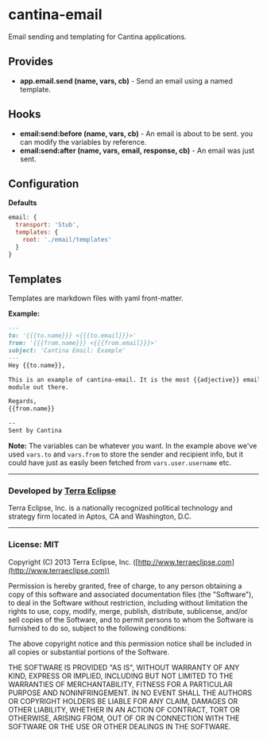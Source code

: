 cantina-email
==============

Email sending and templating for Cantina applications.


Provides
--------

- **app.email.send (name, vars, cb)** - Send an email using a named template.

Hooks
-----

- **email:send:before (name, vars, cb)** - An email is about to be sent. you can
  modify the variables by reference.
- **email:send:after (name, vars, email, response, cb)** - An email was just
  sent.

Configuration
-------------

**Defaults**

```js
email: {
  transport: 'Stub',
  templates: {
    root: './email/templates'
  }
}
```

Templates
---------

Templates are markdown files with yaml front-matter.

**Example:**

```md
---
to: '{{{to.name}}} <{{{to.email}}}>'
from: '{{{from.name}}} <{{{from.email}}}>'
subject: 'Cantina Email: Example'
---
Hey {{to.name}},

This is an example of cantina-email. It is the most {{adjective}} email sending
module out there.

Regards,
{{from.name}}

--
Sent by Cantina
```

**Note:** The variables can be whatever you want. In the example above we've
used `vars.to` and `vars.from` to store the sender and recipient info, but it
could have just as easily been fetched from `vars.user.username` etc.

- - -

### Developed by [Terra Eclipse](http://www.terraeclipse.com)
Terra Eclipse, Inc. is a nationally recognized political technology and
strategy firm located in Aptos, CA and Washington, D.C.

- - -

### License: MIT
Copyright (C) 2013 Terra Eclipse, Inc. ([http://www.terraeclipse.com](http://www.terraeclipse.com))

Permission is hereby granted, free of charge, to any person obtaining a copy
of this software and associated documentation files (the &quot;Software&quot;), to deal
in the Software without restriction, including without limitation the rights
to use, copy, modify, merge, publish, distribute, sublicense, and/or sell
copies of the Software, and to permit persons to whom the Software is furnished
to do so, subject to the following conditions:

The above copyright notice and this permission notice shall be included in
all copies or substantial portions of the Software.

THE SOFTWARE IS PROVIDED &quot;AS IS&quot;, WITHOUT WARRANTY OF ANY KIND, EXPRESS OR
IMPLIED, INCLUDING BUT NOT LIMITED TO THE WARRANTIES OF MERCHANTABILITY,
FITNESS FOR A PARTICULAR PURPOSE AND NONINFRINGEMENT. IN NO EVENT SHALL THE
AUTHORS OR COPYRIGHT HOLDERS BE LIABLE FOR ANY CLAIM, DAMAGES OR OTHER
LIABILITY, WHETHER IN AN ACTION OF CONTRACT, TORT OR OTHERWISE, ARISING FROM,
OUT OF OR IN CONNECTION WITH THE SOFTWARE OR THE USE OR OTHER DEALINGS IN THE
SOFTWARE.